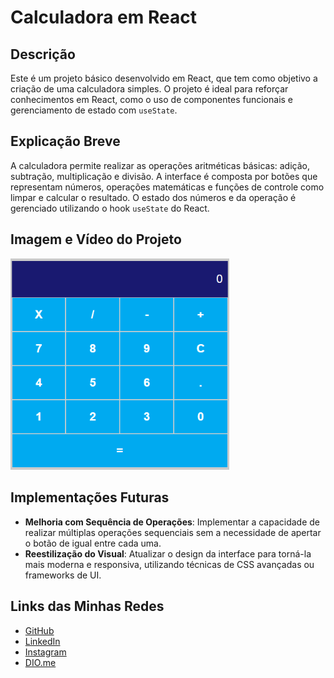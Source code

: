 # Calculadora em React

## Descrição
Este é um projeto básico desenvolvido em React, que tem como objetivo a criação de uma calculadora simples. O projeto é ideal para reforçar conhecimentos em React, como o uso de componentes funcionais e gerenciamento de estado com `useState`.

## Explicação Breve
A calculadora permite realizar as operações aritméticas básicas: adição, subtração, multiplicação e divisão. A interface é composta por botões que representam números, operações matemáticas e funções de controle como limpar e calcular o resultado. O estado dos números e da operação é gerenciado utilizando o hook `useState` do React.

## Imagem e Vídeo do Projeto
<img src="https://github.com/NeiJunio/calculadora-react/blob/main/src/archive/calculadora.png" alt="Imagem da calculadora" width="350px" />

## Implementações Futuras
- **Melhoria com Sequência de Operações**: Implementar a capacidade de realizar múltiplas operações sequenciais sem a necessidade de apertar o botão de igual entre cada uma.
- **Reestilização do Visual**: Atualizar o design da interface para torná-la mais moderna e responsiva, utilizando técnicas de CSS avançadas ou frameworks de UI.

## Links das Minhas Redes
- [GitHub](https://github.com/NeiJunio)
- [LinkedIn](https://www.linkedin.com/in/nei-junio-nogueira-gomes)
- [Instagram](https://www.instagram.com/neijunio_17/)
- [DIO.me](https://www.dio.me/users/neijunio50)
